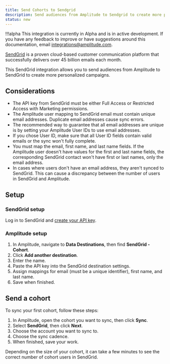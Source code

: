 ```yaml
---
title: Send Cohorts to Sendgrid
description: Send audiences from Amplitude to Sendgrid to create more personalized campaigns.
status: new
---
```


!!!alpha 
    This integration is currently in Alpha and is in active development. If you have any feedback to improve or have suggestions around this documentation, email <integrations@amplitude.com>. 

[SendGrid](https://sendgrid.com/) is a proven cloud-based customer communication platform that successfully delivers over 45 billion emails each month.

This SendGrid integration allows you to send audiences from Amplitude to SendGrid to create more personalized campaigns. 

## Considerations

- The API key from SendGrid must be either Full Access or Restricted Access with Marketing permissions.
- The Amplitude user mapping to SendGrid email must contain unique email addresses. Duplicate email addresses cause sync errors.
- The recommended way to guarantee that all email addresses are unique is by setting your Amplitude User IDs to use email addresses. 
- If you chose User ID, make sure that all User ID fields contain valid emails or the sync won't fully complete.
- You must map the email, first name, and last name fields. If the Amplitude user doesn't have values for the first and last name fields, the corresponding SendGrid contact won't have first or last names, only the email address.
- In cases where users don't have an email address, they aren't synced to SendGrid. This can cause a discrepancy between the number of users in SendGrid and Amplitude. 

## Setup

### SendGrid setup

Log in to SendGrid and [create your API key](https://docs.sendgrid.com/ui/account-and-settings/api-keys).

### Amplitude setup

1. In Amplitude, navigate to **Data Destinations**, then find **SendGrid - Cohort**.
2. Click **Add another destination**.
3. Enter the name.
4. Paste the API key into the SendGrid destination settings.
5. Assign mappings for email (must be a unique identifier), first name, and last name.
6. Save when finished.

## Send a cohort

To sync your first cohort, follow these steps:

1. In Amplitude, open the cohort you want to sync, then click **Sync**.
2. Select **SendGrid**, then click **Next**.
3. Choose the account you want to sync to.
4. Choose the sync cadence.
5. When finished, save your work.

Depending on the size of your cohort, it can take a few minutes to see the correct number of cohort users in SendGrid.